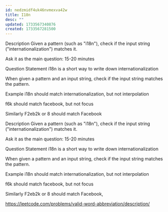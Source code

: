 ```yaml
---
id: nedzmidf4uk46nvmexva42w
title: I18n
desc: ""
updated: 1733567340876
created: 1733567281500
---
```



Description
Given a pattern (such as "i18n"), check if the input string ("internationalization") matches it.



Ask it as the main question: 15-20 minutes

Question Statement
i18n is a short way to write down internationalization

When given a pattern and an input string, check if the input string matches the pattern.



Example
i18n should match internationalization, but not interpolation

f6k should match facebook, but not focus

Similarly F2eb2k or 8 should match Facebook


Description
Given a pattern (such as "i18n"), check if the input string ("internationalization") matches it.



Ask it as the main question: 15-20 minutes

Question Statement
i18n is a short way to write down internationalization

When given a pattern and an input string, check if the input string matches the pattern.



Example
i18n should match internationalization, but not interpolation

f6k should match facebook, but not focus

Similarly F2eb2k or 8 should match Facebook,

https://leetcode.com/problems/valid-word-abbreviation/description/


